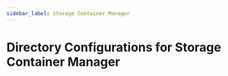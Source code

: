 ```yaml
---
sidebar_label: Storage Container Manager
---
```


# Directory Configurations for Storage Container Manager

